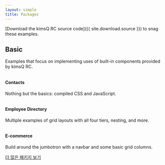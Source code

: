 ```yaml
---
layout: simple
title: Packages
---
```


[Download the kimsQ RC source code]({{ site.download.source }}) to snag these examples.

## Basic

Examples that focus on implementing uses of built-in components provided by kimsQ RC.

<div class="row bd-examples">
  <div class="col-xs-6 col-md-4">
    <a href="{{ site.baseurl }}/packages/contacts/">
      <img class="img-thumbnail" src="http://placehold.it/600x375" alt="">
    </a>
    <h4>Contacts</h4>
    <p>Nothing but the basics: compiled CSS and JavaScript.</p>
  </div>
  <div class="col-xs-6 col-md-4">
    <a href="{{ site.baseurl }}/packages/directory/">
      <img class="img-thumbnail" src="http://placehold.it/600x375" alt="">
    </a>
    <h4>Employee Directory</h4>
    <p>Multiple examples of grid layouts with all four tiers, nesting, and more.</p>
  </div>
  <div class="clearfix hidden-sm-up"></div>

  <div class="col-xs-6 col-md-4">
    <a href="{{ site.baseurl }}/examples/jumbotron/">
      <img class="img-thumbnail" src="http://placehold.it/600x375" alt="">
    </a>
    <h4>E-commerce</h4>
    <p>Build around the jumbotron with a navbar and some basic grid columns.</p>
  </div>
</div>

<a class="btn btn-secondary btn-lg btn-block" href="{{ site.packages }}" target="_blank" onclick="ga('send', 'event', 'Navbar', 'Community links', 'Store');">더 많은 패키지 보기</a>
